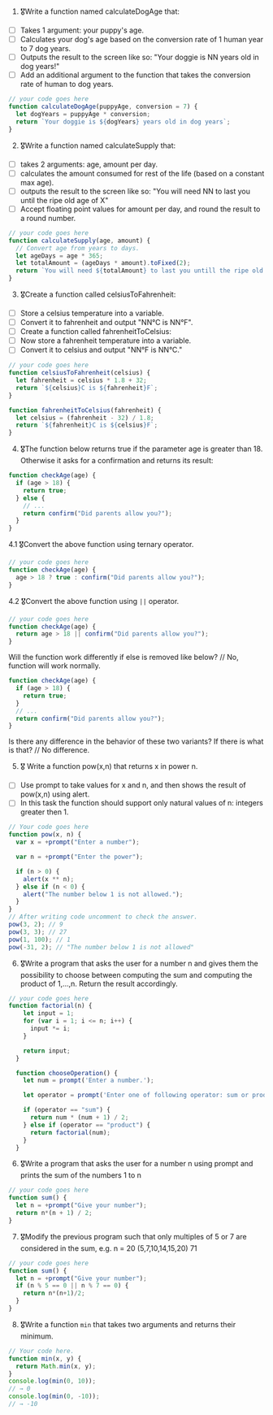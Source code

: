 1. 🎖Write a function named calculateDogAge that:
  * [ ] Takes 1 argument: your puppy's age.
  * [ ] Calculates your dog's age based on the conversion rate of 1 human year to 7 dog years.
  * [ ] Outputs the result to the screen like so: "Your doggie is NN years old in dog years!"
  * [ ] Add an additional argument to the function that takes the conversion rate of human to dog years.

```js
// your code goes here
function calculateDogAge(puppyAge, conversion = 7) {
  let dogYears = puppyAge * conversion;
  return `Your doggie is ${dogYears} years old in dog years`;
}
```
2. 🎖Write a function named calculateSupply that:
  * [ ] takes 2 arguments: age, amount per day.
  * [ ] calculates the amount consumed for rest of the life (based on a constant max age).
  * [ ] outputs the result to the screen like so: "You will need NN to last you until the ripe old age of X"
  * [ ] Accept floating point values for amount per day, and round the result to a round number.

```js
// your code goes here
function calculateSupply(age, amount) {
  // Convert age from years to days.
  let ageDays = age * 365;
  let totalAmount = (ageDays * amount).toFixed(2);
  return `You will need ${totalAmount} to last you untill the ripe old age of ${age}`;
}
```
3. 🎖Create a function called celsiusToFahrenheit:
  * [ ] Store a celsius temperature into a variable.
  * [ ] Convert it to fahrenheit and output "NN°C is NN°F".
  * [ ] Create a function called fahrenheitToCelsius:
  * [ ] Now store a fahrenheit temperature into a variable.
  * [ ] Convert it to celsius and output "NN°F is NN°C."

```js
// your code goes here
function celsiusToFahrenheit(celsius) {
  let fahrenheit = celsius * 1.8 + 32;
  return `${celsius}C is ${fahrenheit}F`;
}

function fahrenheitToCelsius(fahrenheit) {
  let celsius = (fahrenheit - 32) / 1.8;
  return `${fahrenheit}C is ${celsius}F`;
}
```
4. 🎖The function below returns true if the parameter age is greater than 18. Otherwise it asks for a confirmation and returns its result:

```js
function checkAge(age) {
  if (age > 18) {
    return true;
  } else {
    // ...
    return confirm("Did parents allow you?");
  }
}
```
  4.1 🎖Convert the above function using ternary operator.
  ```js
  // your code goes here
  function checkAge(age) {
    age > 18 ? true : confirm("Did parents allow you?");
  }
  ```

  4.2 🎖Convert the above function using `||` operator.
  ```js
  // your code goes here
  function checkAge(age) {
    return age > 18 || confirm("Did parents allow you?");
  }
  ```
Will the function work differently if else is removed like below?
// No, function will work normally.

```js
function checkAge(age) {
  if (age > 18) {
    return true;
  }
  // ...
  return confirm("Did parents allow you?");
}
```
Is there any difference in the behavior of these two variants? If there is what is that?
// No difference.


5. 🎖 Write a function pow(x,n) that returns x in power n.

  * [ ] Use prompt to take values for x and n, and then shows the result of pow(x,n) using alert.
  * [ ] In this task the function should support only natural values of n: integers greater then 1.

```js
// Your code goes here
function pow(x, n) {
  var x = +prompt("Enter a number");

  var n = +prompt("Enter the power");

  if (n > 0) {
    alert(x ** n);
  } else if (n < 0) {
    alert("The number below 1 is not allowed.");
  }
}
// After writing code uncomment to check the answer.
pow(3, 2); // 9
pow(3, 3); // 27
pow(1, 100); // 1
pow(-31, 2); // "The number below 1 is not allowed"
```

6. 🎖Write a program that asks the user for a number n and gives them the possibility to choose between computing the sum and computing the product of 1,…,n. Return the result accordingly.

```js
// your code goes here
function factorial(n) {
    let input = 1;
    for (var i = 1; i <= n; i++) {
      input *= i;
    }

    return input;
  }

  function chooseOperation() {
    let num = prompt('Enter a number.');

    let operator = prompt('Enter one of following operator: sum or product');

    if (operator == "sum") {
      return num * (num + 1) / 2;
    } else if (operator == "product") {
      return factorial(num);
    }
  }
```
6. 🎖Write a program that asks the user for a number n using prompt and prints the sum of the numbers 1 to n

```js
// your code goes here
function sum() {
  let n = +prompt("Give your number");
  return n*(n + 1) / 2; 
}
```
7. 🎖Modify the previous program such that only multiples of 5 or 7 are considered in the sum, e.g. n = 20 (5,7,10,14,15,20) 71

```js
// your code goes here
function sum() {
  let n = +prompt("Give your number");
  if (n % 5 == 0 || n % 7 == 0) {
    return n*(n+1)/2;
  }
}
```

8. 🎖Write a function `min` that takes two arguments and returns their minimum.

```js
// Your code here.
function min(x, y) {
  return Math.min(x, y);
}
console.log(min(0, 10));
// → 0
console.log(min(0, -10));
// → -10
```
